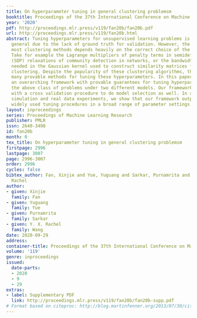 ```yaml
---
title: On hyperparameter tuning in general clustering problemsm
booktitle: Proceedings of the 37th International Conference on Machine Learning
year: '2020'
pdf: http://proceedings.mlr.press/v119/fan20b/fan20b.pdf
url: http://proceedings.mlr.press/v119/fan20b.html
abstract: Tuning hyperparameters for unsupervised learning problems is difficult in
  general due to the lack of ground truth for validation. However, the success of
  most clustering methods depends heavily on the correct choice of the involved hyperparameters.
  Take for example the Lagrange multipliers of penalty terms in semidefinite programming
  (SDP) relaxations of community detection in networks, or the bandwidth parameter
  needed in the Gaussian kernel used to construct similarity matrices for spectral
  clustering. Despite the popularity of these clustering algorithms, there are not
  many provable methods for tuning these hyperparameters. In this paper, we provide
  an overarching framework with provable guarantees for tuning hyperparameters in
  the above class of problems under two different models. Our framework can be augmented
  with a cross validation procedure to do model selection as well. In a variety of
  simulation and real data experiments, we show that our framework outperforms other
  widely used tuning procedures in a broad range of parameter settings.
layout: inproceedings
series: Proceedings of Machine Learning Research
publisher: PMLR
issn: 2640-3498
id: fan20b
month: 0
tex_title: On hyperparameter tuning in general clustering problemsm
firstpage: 2996
lastpage: 3007
page: 2996-3007
order: 2996
cycles: false
bibtex_author: Fan, Xinjie and Yue, Yuguang and Sarkar, Purnamrita and Wang, Y. X.
  Rachel
author:
- given: Xinjie
  family: Fan
- given: Yuguang
  family: Yue
- given: Purnamrita
  family: Sarkar
- given: Y. X. Rachel
  family: Wang
date: 2020-09-29
address: 
container-title: Proceedings of the 37th International Conference on Machine Learning
volume: '119'
genre: inproceedings
issued:
  date-parts:
  - 2020
  - 9
  - 29
extras:
- label: Supplementary PDF
  link: http://proceedings.mlr.press/v119/fan20b/fan20b-supp.pdf
# Format based on citeproc: http://blog.martinfenner.org/2013/07/30/citeproc-yaml-for-bibliographies/
---
```

